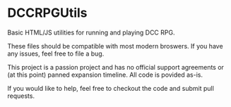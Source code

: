 # DCCRPGUtils
Basic HTML/JS utilities for running and playing DCC RPG.

These files should be compatible with most modern broswers. If you have any issues, feel free to file a bug.

This project is a passion project and has no official support agreements or (at this point) panned expansion timeline. All code is povided as-is.

If you would like to help, feel free to checkout the code and submit pull requests.
